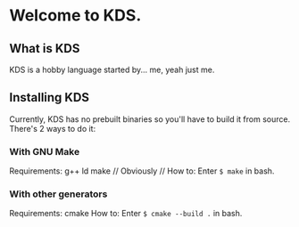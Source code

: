 # Welcome to KDS.
## What is KDS
KDS is a hobby language started by... me, yeah just me.
## Installing KDS
Currently, KDS has no prebuilt binaries so you'll have to build it from source.
There's 2 ways to do it:
### With GNU Make
Requirements:
    g++
    ld
    make // Obviously //
How to: Enter `$ make` in bash.
### With other generators
Requirements:
    cmake
How to: Enter `$ cmake --build .` in bash.